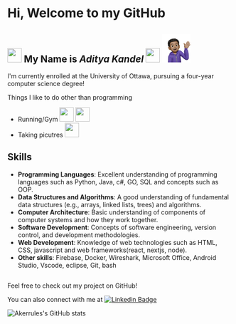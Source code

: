 # Hi, Welcome to my GitHub

## <img src="https://media.giphy.com/media/2t9xWdjuhTpa99pLma/giphy.gif" width="32" height="32"> My Name is _Aditya Kandel_ <img src="https://media.giphy.com/media/2t9xWdjuhTpa99pLma/giphy.gif" width="32" height="32"> <img src = "Profile.png" width =64 height =64>

I'm currently enrolled at the University of Ottawa, pursuing a four-year computer science degree!

Things I like to do other than programming

- Running/Gym <img src="https://media.giphy.com/media/Tgxr8pn069Sf7mgv0e/giphy.gif" width="32" height="32" > <img src="https://media.giphy.com/media/v1.Y2lkPTc5MGI3NjExeXNhYmg5bDNmNWVhY2diZzAyNzhnaTFhbzVzd3dxOHk3MTNndnpnNyZlcD12MV9zdGlja2Vyc19zZWFyY2gmY3Q9cw/JT2Pi6AdjSLpjJwCWM/giphy.gif" width="32" height="32"  >
- Taking picutres <img src = "https://media.giphy.com/media/Icnx2yiZKW3ecPVHYP/giphy.gif" width ="32" height = "32">

## Skills

- **Programming Languages**: Excellent understanding of programming languages such as Python, Java, c#, GO, SQL and concepts such as OOP.
- **Data Structures and Algorithms**: A good understanding of fundamental data structures (e.g., arrays, linked lists, trees) and algorithms.
- **Computer Architecture**: Basic understanding of components of computer systems and how they work together.
- **Software Development**: Concepts of software engineering, version control, and development methodologies.
- **Web Development**: Knowledge of web technologies such as HTML, CSS, javascript and web frameworks(react, nextjs, node).
- **Other skills**: Firebase, Docker, Wireshark, Microsoft Office, Android Studio, Vscode, eclipse, Git, bash

##

Feel free to check out my project on GitHub!

You can also connect with me at [![Linkedin Badge](https://img.shields.io/badge/LinkedIn-0077B5?style=for-the-badge&logo=linkedin&logoColor=white)](https://www.linkedin.com/in/aditya-kandel-7ab9501ba/)

![Akerrules's GitHub stats](https://github-readme-stats.vercel.app/api?username=akerrules&show_icons=true&bg_color=00000000)
